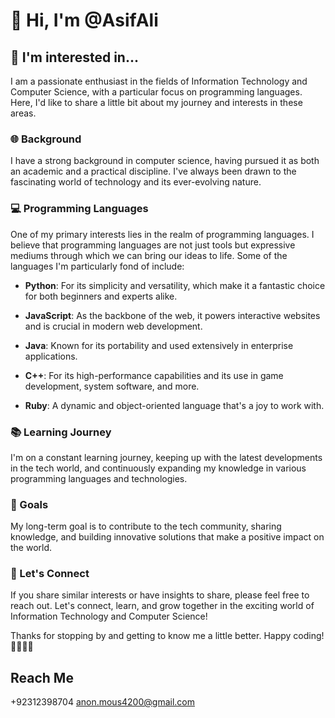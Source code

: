 # 👋 Hi, I'm @AsifAli

## 👀 I'm interested in...

I am a passionate enthusiast in the fields of Information Technology and Computer Science, with a particular focus on programming languages. Here, I'd like to share a little bit about my journey and interests in these areas.

### 🌐 Background

I have a strong background in computer science, having pursued it as both an academic and a practical discipline. I've always been drawn to the fascinating world of technology and its ever-evolving nature.

### 💻 Programming Languages

One of my primary interests lies in the realm of programming languages. I believe that programming languages are not just tools but expressive mediums through which we can bring our ideas to life. Some of the languages I'm particularly fond of include:

- **Python**: For its simplicity and versatility, which make it a fantastic choice for both beginners and experts alike.

- **JavaScript**: As the backbone of the web, it powers interactive websites and is crucial in modern web development.

- **Java**: Known for its portability and used extensively in enterprise applications.

- **C++**: For its high-performance capabilities and its use in game development, system software, and more.

- **Ruby**: A dynamic and object-oriented language that's a joy to work with.

### 📚 Learning Journey

I'm on a constant learning journey, keeping up with the latest developments in the tech world, and continuously expanding my knowledge in various programming languages and technologies.

### 🌟 Goals

My long-term goal is to contribute to the tech community, sharing knowledge, and building innovative solutions that make a positive impact on the world.

### 🤝 Let's Connect

If you share similar interests or have insights to share, please feel free to reach out. Let's connect, learn, and grow together in the exciting world of Information Technology and Computer Science!

Thanks for stopping by and getting to know me a little better. Happy coding! 👩‍💻👨‍💻

## Reach Me
+92312398704
anon.mous4200@gmail.com
